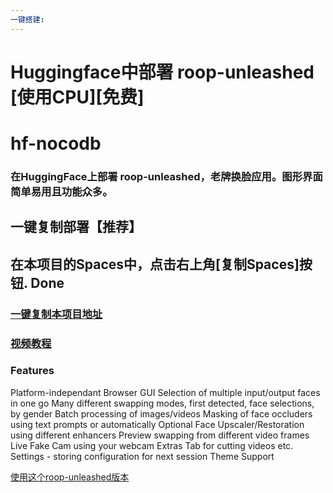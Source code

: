 ```yaml
---
一键搭建:
---
```



# Huggingface中部署 roop-unleashed [使用CPU][免费]

# hf-nocodb
### 在HuggingFace上部署 roop-unleashed，老牌换脸应用。图形界面简单易用且功能众多。

## 一键复制部署【推荐】
## 在本项目的Spaces中，点击右上角[复制Spaces]按钮. Done
### [一键复制本项目地址](https://huggingface.co/spaces/fuliai/roop-unleashed-cpu)

### [视频教程](https://www.bilibili.com/video/BV1SP2mYBEjC/)

### Features
Platform-independant Browser GUI
Selection of multiple input/output faces in one go
Many different swapping modes, first detected, face selections, by gender
Batch processing of images/videos
Masking of face occluders using text prompts or automatically
Optional Face Upscaler/Restoration using different enhancers
Preview swapping from different video frames
Live Fake Cam using your webcam
Extras Tab for cutting videos etc.
Settings - storing configuration for next session
Theme Support

[使用这个roop-unleashed版本](https://github.com/C0untFloyd/roop-unleashed/)

